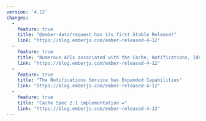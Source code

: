 ```yaml
---
version: '4.12'
changes:
  -
    feature: true
    title: "@ember-data/request has its first Stable Release!"
    link: "https://blog.emberjs.com/ember-released-4-12"    
  -
    feature: true
    title: "Numerous APIs associated with the Cache, Notifications, Identity Management, and Record Lifecycle have new or improved docs"
    link: "https://blog.emberjs.com/ember-released-4-12"  
  -
    feature: true
    title: "The Notifications Service has Expanded Capabilities"
    link: "https://blog.emberjs.com/ember-released-4-12"  
  -
    feature: true
    title: "Cache Spec 2.1 implementation ="
    link: "https://blog.emberjs.com/ember-released-4-12"  
---
```



